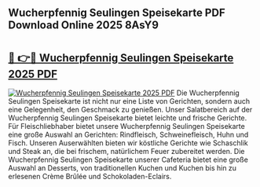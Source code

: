 ## Wucherpfennig Seulingen Speisekarte PDF Download Online 2025 8AsY9

# <h2><a href="http://gc9hzpn.nevu.top/?p=Wucherpfennig+Seulingen+Speisekarte">🔗 👉🔴 Wucherpfennig Seulingen Speisekarte 2025 PDF</a></h2>

[![Wucherpfennig Seulingen Speisekarte 2025 PDF](https://i.imgur.com/dBaPXMq.png)](http://gc9hzpn.nevu.top/?p=Wucherpfennig+Seulingen+Speisekarte)
Die Wucherpfennig Seulingen Speisekarte ist nicht nur eine Liste von Gerichten, sondern auch eine Gelegenheit, den Geschmack zu genießen. Unser Salatbereich auf der Wucherpfennig Seulingen Speisekarte bietet leichte und frische Gerichte. Für Fleischliebhaber bietet unsere Wucherpfennig Seulingen Speisekarte eine große Auswahl an Gerichten: Rindfleisch, Schweinefleisch, Huhn und Fisch. Unseren Auserwählten bieten wir köstliche Gerichte wie Schaschlik und Steak an, die bei frischem, natürlichem Feuer zubereitet werden. Die Wucherpfennig Seulingen Speisekarte unserer Cafeteria bietet eine große Auswahl an Desserts, von traditionellen Kuchen und Kuchen bis hin zu erlesenen Crème Brûlée und Schokoladen-Eclairs.
